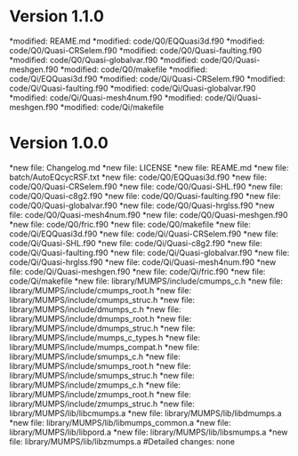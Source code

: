 # Version 1.1.0
*modified:   REAME.md
*modified:   code/Q0/EQQuasi3d.f90
*modified:   code/Q0/Quasi-CRSelem.f90
*modified:   code/Q0/Quasi-faulting.f90
*modified:   code/Q0/Quasi-globalvar.f90
*modified:   code/Q0/Quasi-meshgen.f90
*modified:   code/Q0/makefile
*modified:   code/Qi/EQQuasi3d.f90
*modified:   code/Qi/Quasi-CRSelem.f90
*modified:   code/Qi/Quasi-faulting.f90
*modified:   code/Qi/Quasi-globalvar.f90
*modified:   code/Qi/Quasi-mesh4num.f90
*modified:   code/Qi/Quasi-meshgen.f90
*modified:   code/Qi/makefile

# Version 1.0.0
*new file:   Changelog.md
*new file:   LICENSE
*new file:   REAME.md
*new file:   batch/AutoEQcycRSF.txt
*new file:   code/Q0/EQQuasi3d.f90
*new file:   code/Q0/Quasi-CRSelem.f90
*new file:   code/Q0/Quasi-SHL.f90
*new file:   code/Q0/Quasi-c8g2.f90
*new file:   code/Q0/Quasi-faulting.f90
*new file:   code/Q0/Quasi-globalvar.f90
*new file:   code/Q0/Quasi-hrglss.f90
*new file:   code/Q0/Quasi-mesh4num.f90
*new file:   code/Q0/Quasi-meshgen.f90
*new file:   code/Q0/fric.f90
*new file:   code/Q0/makefile
*new file:   code/Qi/EQQuasi3d.f90
*new file:   code/Qi/Quasi-CRSelem.f90
*new file:   code/Qi/Quasi-SHL.f90
*new file:   code/Qi/Quasi-c8g2.f90
*new file:   code/Qi/Quasi-faulting.f90
*new file:   code/Qi/Quasi-globalvar.f90
*new file:   code/Qi/Quasi-hrglss.f90
*new file:   code/Qi/Quasi-mesh4num.f90
*new file:   code/Qi/Quasi-meshgen.f90
*new file:   code/Qi/fric.f90
*new file:   code/Qi/makefile
*new file:   library/MUMPS/include/cmumps_c.h
*new file:   library/MUMPS/include/cmumps_root.h
*new file:   library/MUMPS/include/cmumps_struc.h
*new file:   library/MUMPS/include/dmumps_c.h
*new file:   library/MUMPS/include/dmumps_root.h
*new file:   library/MUMPS/include/dmumps_struc.h
*new file:   library/MUMPS/include/mumps_c_types.h
*new file:   library/MUMPS/include/mumps_compat.h
*new file:   library/MUMPS/include/smumps_c.h
*new file:   library/MUMPS/include/smumps_root.h
*new file:   library/MUMPS/include/smumps_struc.h
*new file:   library/MUMPS/include/zmumps_c.h
*new file:   library/MUMPS/include/zmumps_root.h
*new file:   library/MUMPS/include/zmumps_struc.h
*new file:   library/MUMPS/lib/libcmumps.a
*new file:   library/MUMPS/lib/libdmumps.a
*new file:   library/MUMPS/lib/libmumps_common.a
*new file:   library/MUMPS/lib/libpord.a
*new file:   library/MUMPS/lib/libsmumps.a
*new file:   library/MUMPS/lib/libzmumps.a
#Detailed changes:
none